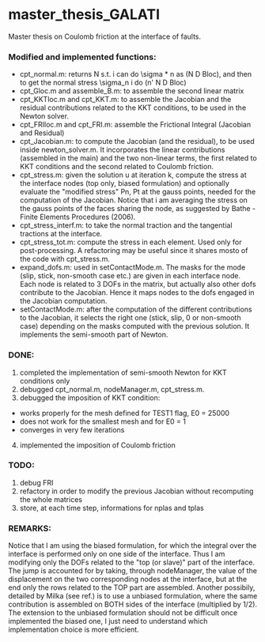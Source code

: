 # master_thesis_GALATI
Master thesis on Coulomb friction at the interface of faults.


### Modified and implemented functions:
- cpt_normal.m: returns N s.t. i can do \sigma * n as (N D Bloc), and then to get the normal stress \sigma_n i do (n' N D Bloc)
- cpt_Gloc.m and assemble_B.m: to assemble the second linear matrix
- cpt_KKTloc.m and cpt_KKT.m: to assemble the Jacobian and the residual contributions related to the KKT conditions, to be used in the Newton solver.
- cpt_FRIloc.m and cpt_FRI.m: assemble the Frictional Integral (Jacobian and Residual)
- cpt_Jacobian.m: to compute the Jacobian (and the residual), to be used inside newton_solver.m. It incorporates the linear contributions (assembled in the main) and the two non-linear terms, the first related to KKT conditions and the second related to Coulomb friction.
- cpt_stress.m: given the solution u at iteration k, compute the stress at the interface nodes (top only, biased formulation) and optionally evaluate the "modified stress" Pn, Pt at the gauss points, needed for the computation of the Jacobian. Notice that i am averaging the stress on the gauss points of the faces sharing the node, as suggested by Bathe - Finite Elements Procedures (2006).
- cpt_stress_interf.m: to take the normal traction and the tangential tractions at the interface.
- cpt_stress_tot.m: compute the stress in each element. Used only for post-processing. A refactoring may be useful since it shares mosto of the code with cpt_stress.m.
- expand_dofs.m: used in setContactMode.m. The masks for the mode (slip, stick, non-smooth case etc.) are given in each interface node. Each node is related to 3 DOFs in the matrix, but actually also other dofs contribute to the Jacobian. Hence it maps nodes to the dofs engaged in the Jacobian computation.
- setContactMode.m: after the computation of the different contributions to the Jacobian, it selects the right one (stick, slip, 0 or non-smooth case) depending on the masks computed with the previous solution. It implements the semi-smooth part of Newton.

### DONE:
1. completed the implementation of semi-smooth Newton for KKT conditions only
2. debugged cpt_normal.m, nodeManager.m, cpt_stress.m.
3. debugged the imposition of KKT condition: 
  - works properly for the mesh defined for TEST1 flag, E0 = 25000
  - does not work for the smallest mesh and for E0 = 1
  - converges in very few iterations
4. implemented the imposition of Coulomb friction

### TODO: 
1. debug FRI
2. refactory in order to modify the previous Jacobian without recomputing the whole matrices
3. store, at each time step, informations for nplas and tplas

### REMARKS:
Notice that I am using the biased formulation, for which the integral over the interface is performed only on one side of the interface. Thus I am modifying only the DOFs related to the "top (or slave)" part of the interface. The jump is accounted for by taking, through nodeManager, the value of the displacement on the two corresponding nodes at the interface, but at the end only the rows related to the TOP part are assembled. 
Another possibily, detailed by Milka (see ref.) is to use a unbiased formulation, where the same contribution is assembled on BOTH sides of the interface (multiplied by 1/2). The extension to the unbiased formulation should not be difficult once implemented the biased one, I just need to understand which implementation choice is more efficient.
